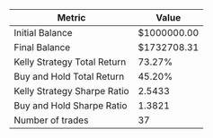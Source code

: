 | Metric | Value |
| --- | --- |
| Initial Balance | $1000000.00 |
| Final Balance | $1732708.31 |
| Kelly Strategy Total Return | 73.27% |
| Buy and Hold Total Return | 45.20% |
| Kelly Strategy Sharpe Ratio | 2.5433 |
| Buy and Hold Sharpe Ratio | 1.3821 |
| Number of trades | 37 |
